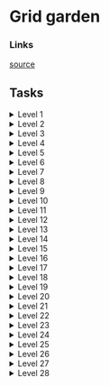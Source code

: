 # Grid garden

### Links

[source](https://cssgridgarden.com)

## Tasks

<details>
  <summary>Level 1</summary>

    grid-column-start: 3;

</details>

<details>
  <summary>Level 2</summary>

    grid-column-start: 5;

</details>

<details>
  <summary>Level 3</summary>

    grid-column-end: 4;

</details>

<details>
  <summary>Level 4</summary>

    grid-column-end: 2;

</details>

<details>
  <summary>Level 5</summary>

    grid-column-end: 5;

</details>

<details>
  <summary>Level 6</summary>

    grid-column-start: 4;

</details>

<details>
  <summary>Level 7</summary>

    grid-column-end: 4;

</details>

<details>
  <summary>Level 8</summary>

    grid-column-end: 6;

</details>

<details>
  <summary>Level 9</summary>

    grid-column-start: 3;

</details>

<details>
  <summary>Level 10</summary>

    grid-column: 4 / 6;

</details>

<details>
  <summary>Level 11</summary>

    grid-column: 2 / 5;

</details>

<details>
  <summary>Level 12</summary>

    grid-row-start: 3;

</details>

<details>
  <summary>Level 13</summary>

    grid-column: 3 / 6;

</details>

<details>
  <summary>Level 14</summary>

    grid-row: 5 / 6;
    grid-column: 2 / 3;

</details>

<details>
  <summary>Level 15</summary>

    grid-row: 1 / 6;
    grid-column: 2 / 6;

</details>

<details>
  <summary>Level 16</summary>

    grid-area: 1 / 2 / 4 / 6;

</details>

<details>
  <summary>Level 17</summary>

    grid-area: 2 / 3 / 5 / 6;

</details>

<details>
  <summary>Level 18</summary>

    order: 1;

</details>

<details>
  <summary>Level 19</summary>

    order: -1;

</details>

<details>
  <summary>Level 20</summary>

    grid-template-columns: 50% 50%;

</details>

<details>
  <summary>Level 21</summary>

    grid-template-columns: repeat(8, 12.5%);

</details>

<details>
  <summary>Level 22</summary>

    grid-template-columns: 100px 3em 40%;

</details>

<details>
  <summary>Level 23</summary>

    grid-template-columns: 1fr 5fr;

</details>

<details>
  <summary>Level 24</summary>

    grid-template-columns: 50px repeat(3, 1fr) 50px;

</details>

<details>
  <summary>Level 25</summary>

    grid-template-columns: 75px 3fr 2fr;

</details>

<details>
  <summary>Level 26</summary>

    grid-template-rows: repeat(4, 12.5px) 1fr;

</details>

<details>
  <summary>Level 27</summary>

    grid-template: 60% 1fr / 200px 1fr;

</details>

<details>
  <summary>Level 28</summary>

    grid-template: 1fr 50px / 20% 1fr;

</details>
